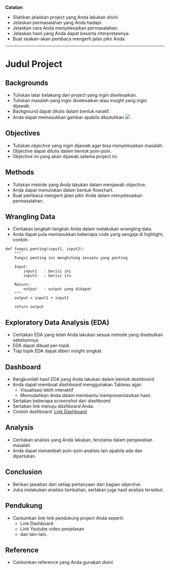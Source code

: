 **Catatan**:
- Silahkan jelaskan project yang Anda lakukan disini.
- Jelaskan permasalahan yang Anda hadapi.
- Jelaskan cara Anda menyelesaikan permasalahan.
- Jelaskan hasil yang Anda dapat beserta interpretasinya.
- Buat seakan-akan pembaca mengerti jalan pikir Anda.

---

# **Judul Project**

## **Backgrounds**
- Tuliskan latar belakang dari project yang ingin diselesaikan.
- Tuliskan masalah yang ingin diselesaikan atau insight yang ingin dijawab.
- Background dapat ditulis dalam bentuk naratif.
- Anda dapat memasukkan gambar apabila dibutuhkan
![](https://asset-a.grid.id//crop/0x0:0x0/700x465/photo/2019/10/31/71888328.jpg)


## **Objectives**
- Tuliskan objective yang ingin dijawab agar bisa menyelesaikan masalah. 
- Objective dapat ditulis dalam bentuk poin-poin.
- Objective ini yang akan dijawab selama project ini.


## **Methods**
- Tuliskan metode yang Anda lakukan dalam menjawab objective.
- Anda dapat menuliskan dalam bentuk flowchart.
- Buat pembaca mengerti jalan pikir Anda dalam menyelesaikan permasalahan.


## **Wrangling Data**
- Ceritakan langkah-langkah Anda dalam melakukan wrangling data.
- Anda dapat pula memasukkan beberapa code yang sengaja di highlight, contoh:
```
def fungsi_penting(input1, input2):
    """
    Fungsi penting ini menghitung sesuatu yang penting

    Input:
        input1   : berisi ini
        input2   : berisi itu
    
    Return:
        output   : output yang didapat
    """
    output = input1 + input2

    return output
```


## **Exploratory Data Analysis (EDA)**
- Ceritakan EDA yang telah Anda lakukan sesuai metode yang disebutkan sebelumnya.
- EDA dapat dibuat per-topik.
- Tiap topik EDA dapat diberi insight singkat.


## **Dashboard**
- Rangkumlah hasil EDA yang Anda lakukan dalam bentuk *dashboard*.
- Anda dapat membuat *dashboard* menggunakan Tableau agar:
   - Visualisasi lebih interaktif
   - Memudahkan Anda dalam membantu mempresentasikan hasil.
- Sertakan beberapa *screenshot* dari *dashboard*
- Sertakan link menuju *dashboard* Anda.
- Contoh dashboard: [Link Dashboard](https://public.tableau.com/app/profile/khulud.saekhan/viz/DashboardProjectLab/DashboardKepemilikanRumah)


## **Analysis**
- Ceritakan analisis yang Anda lakukan, terutama dalam penjawaban masalah
- Anda dapat menambah poin-poin analisis lain apabila ada dan diperlukan.


## **Conclusion**
- Berikan jawaban dari setiap pertanyaan dari bagian objective.
- Juka melakukan analisis tambahan, sertakan juga hasil analisis tersebut.


## **Pendukung**
- Cantumkan link-link pendukung project Anda seperti:
   - Link Dashboard
   - Link Youtube video penjelasan
   - dan lain-lain.


## **Reference**
- Cantumkan reference yang Anda gunakan disini
